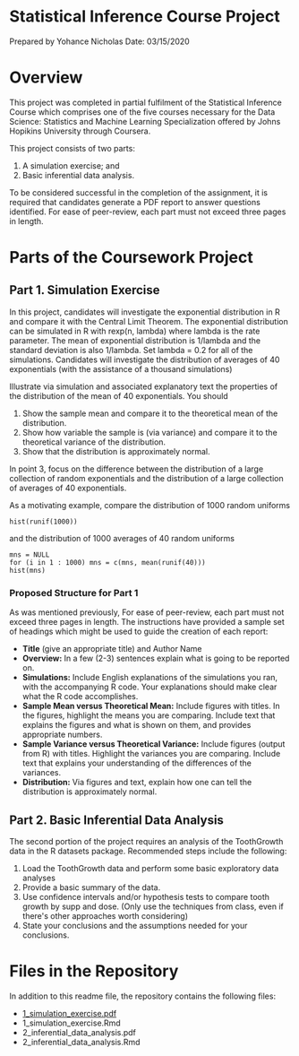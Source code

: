 # Statistical Inference Course Project
Prepared by Yohance Nicholas
Date: 03/15/2020

# Overview
This project was completed in partial fulfilment of the Statistical Inference Course which comprises one of the five courses necessary for the Data Science: Statistics and Machine Learning Specialization offered by Johns Hopikins University through Coursera.

This project consists of two parts:

1. A simulation exercise; and 
2. Basic inferential data analysis.

To be considered successful in the completion of the assignment, it is required that candidates generate a PDF report to answer questions identified. For ease of peer-review, each part must not exceed three pages in length.  

# Parts of the Coursework Project
## Part 1. Simulation Exercise

In this project, candidates will investigate the exponential distribution in R and compare it with the Central Limit Theorem. The exponential distribution can be simulated in R with rexp(n, lambda) where lambda is the rate parameter. The mean of exponential distribution is 1/lambda and the standard deviation is also 1/lambda. Set lambda = 0.2 for all of the simulations. Candidates will investigate the distribution of averages of 40 exponentials (with the assistance of a thousand simulations)

Illustrate via simulation and associated explanatory text the properties of the distribution of the mean of 40 exponentials. You should

1. Show the sample mean and compare it to the theoretical mean of the distribution.
2. Show how variable the sample is (via variance) and compare it to the theoretical variance of the distribution.
3. Show that the distribution is approximately normal.

In point 3, focus on the difference between the distribution of a large collection of random exponentials and the distribution of a large collection of averages of 40 exponentials.

As a motivating example, compare the distribution of 1000 random uniforms

```{r}
hist(runif(1000))
```


and the distribution of 1000 averages of 40 random uniforms  

```{r}
mns = NULL
for (i in 1 : 1000) mns = c(mns, mean(runif(40)))
hist(mns)
```

### Proposed Structure for Part 1

As was mentioned previously, For ease of peer-review, each part must not exceed three pages in length. The instructions have provided a sample set of headings which might be used to guide the creation of each report:

* **Title** (give an appropriate title) and Author Name
* **Overview:**  In a few (2-3) sentences explain what is going to be reported on.
* **Simulations:** Include English explanations of the simulations you ran, with the accompanying R code. Your explanations should make clear what the R code accomplishes.
* **Sample Mean versus Theoretical Mean:** Include figures with titles. In the figures, highlight the means you are comparing. Include text that explains the figures and what is shown on them, and provides appropriate numbers.
* **Sample Variance versus Theoretical Variance:** Include figures (output from R) with titles. Highlight the variances you are comparing. Include text that explains your understanding of the differences of the variances.
* **Distribution:** Via figures and text, explain how one can tell the distribution is approximately normal.

## Part 2. Basic Inferential Data Analysis

The second portion of the project requires an analysis of the ToothGrowth data in the R datasets package. Recommended steps include the following:

1. Load the ToothGrowth data and perform some basic exploratory data analyses
2. Provide a basic summary of the data.
3. Use confidence intervals and/or hypothesis tests to compare tooth growth by supp and dose. (Only use the techniques from class, even if there's other approaches worth considering)
4. State your conclusions and the assumptions needed for your conclusions.

# Files in the Repository

In addition to this readme file, the repository contains the following files:

* [1_simulation_exercise.pdf](https://docs.google.com/spreadsheets/d/1avGWWl1J19O_Zm0NGTGy2E-fOG05i4ljRfjl87P7FiA/htmlview?ts=5e5e9222&sle=true#gid=0)
* 1_simulation_exercise.Rmd
* 2_inferential_data_analysis.pdf
* 2_inferential_data_analysis.Rmd
